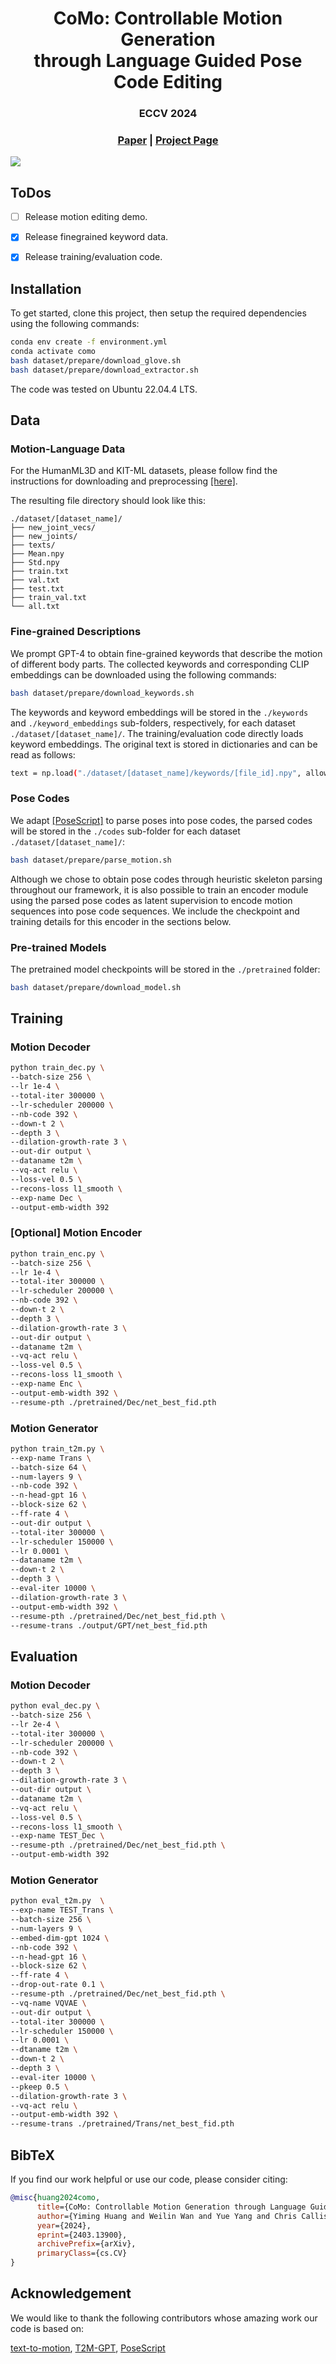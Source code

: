 <p align="center">
  <h1 align="center">CoMo: Controllable Motion Generation<br> through Language Guided Pose Code Editing</h1>
  <h3 align="center">ECCV 2024</h3>
  <h3 align="center"><a href="https://arxiv.org/abs/2403.13900">Paper</a> | <a href="https://yh2371.github.io/como/">Project Page</a> </h3>
  <div align="center"></div>
</p>

<div float="center">
  <img src="assets/como_teaser.gif" />
</div>

## ToDos

- [ ] Release motion editing demo.

- [x] Release finegrained keyword data.

- [x] Release training/evaluation code. 

## Installation

To get started, clone this project, then setup the required dependencies using the following commands:

```bash
conda env create -f environment.yml
conda activate como
bash dataset/prepare/download_glove.sh
bash dataset/prepare/download_extractor.sh
```

The code was tested on Ubuntu 22.04.4 LTS.

## Data

### Motion-Language Data

For the HumanML3D and KIT-ML datasets, please follow find the instructions for downloading and preprocessing [[here]](https://github.com/EricGuo5513/HumanML3D).   

The resulting file directory should look like this:  
```
./dataset/[dataset_name]/
├── new_joint_vecs/
├── new_joints/
├── texts/
├── Mean.npy 
├── Std.npy 
├── train.txt
├── val.txt
├── test.txt
├── train_val.txt
└── all.txt
```

### Fine-grained Descriptions

We prompt GPT-4 to obtain fine-grained keywords that describe the motion of different body parts. The collected keywords and corresponding CLIP embeddings can be downloaded using the following commands:

```bash
bash dataset/prepare/download_keywords.sh
```

The keywords and keyword embeddings will be stored in the `./keywords` and `./keyword_embeddings` sub-folders, respectively, for each dataset `./dataset/[dataset_name]/`. The training/evaluation code directly loads keyword embeddings. The original text is stored in dictionaries and can be read as follows: 

```bash
text = np.load("./dataset/[dataset_name]/keywords/[file_id].npy", allow_pickle = True).item()
```

### Pose Codes

We adapt [[PoseScript]](https://github.com/EricGuo5513/HumanML3D) to parse poses into pose codes, the parsed codes will be stored in the `./codes` sub-folder for each dataset `./dataset/[dataset_name]/`:

```bash
bash dataset/prepare/parse_motion.sh
```

Although we chose to obtain pose codes through heuristic skeleton parsing throughout our framework, it is also possible to train an encoder module using the parsed pose codes as latent supervision to encode motion sequences into pose code sequences. We include the checkpoint and training details for this encoder in the sections below.

### Pre-trained Models 

The pretrained model checkpoints will be stored in the `./pretrained` folder:

```bash
bash dataset/prepare/download_model.sh
```

## Training

### Motion Decoder 

```bash
python train_dec.py \
--batch-size 256 \
--lr 1e-4 \
--total-iter 300000 \
--lr-scheduler 200000 \
--nb-code 392 \
--down-t 2 \
--depth 3 \
--dilation-growth-rate 3 \
--out-dir output \
--dataname t2m \
--vq-act relu \
--loss-vel 0.5 \
--recons-loss l1_smooth \
--exp-name Dec \
--output-emb-width 392
```

### [Optional] Motion Encoder

```bash
python train_enc.py \
--batch-size 256 \
--lr 1e-4 \
--total-iter 300000 \
--lr-scheduler 200000 \
--nb-code 392 \
--down-t 2 \
--depth 3 \
--dilation-growth-rate 3 \
--out-dir output \
--dataname t2m \
--vq-act relu \
--loss-vel 0.5 \
--recons-loss l1_smooth \
--exp-name Enc \
--output-emb-width 392 \
--resume-pth ./pretrained/Dec/net_best_fid.pth
```

### Motion Generator

```bash
python train_t2m.py \
--exp-name Trans \
--batch-size 64 \
--num-layers 9 \ 
--nb-code 392 \
--n-head-gpt 16 \ 
--block-size 62 \
--ff-rate 4 \ 
--out-dir output \
--total-iter 300000 \
--lr-scheduler 150000 \
--lr 0.0001 \
--dataname t2m \
--down-t 2 \
--depth 3 \
--eval-iter 10000 \
--dilation-growth-rate 3 \
--output-emb-width 392 \
--resume-pth ./pretrained/Dec/net_best_fid.pth \
--resume-trans ./output/GPT/net_best_fid.pth 
```

## Evaluation

### Motion Decoder

```bash
python eval_dec.py \
--batch-size 256 \
--lr 2e-4 \
--total-iter 300000 \
--lr-scheduler 200000 \
--nb-code 392 \
--down-t 2 \
--depth 3 \
--dilation-growth-rate 3 \
--out-dir output \
--dataname t2m \
--vq-act relu \
--loss-vel 0.5 \
--recons-loss l1_smooth \
--exp-name TEST_Dec \
--resume-pth ./pretrained/Dec/net_best_fid.pth \
--output-emb-width 392
```

### Motion Generator

```bash
python eval_t2m.py  \
--exp-name TEST_Trans \
--batch-size 256 \
--num-layers 9 \
--embed-dim-gpt 1024 \
--nb-code 392 \
--n-head-gpt 16 \
--block-size 62 \
--ff-rate 4 \
--drop-out-rate 0.1 \
--resume-pth ./pretrained/Dec/net_best_fid.pth \
--vq-name VQVAE \
--out-dir output \
--total-iter 300000 \
--lr-scheduler 150000 \
--lr 0.0001 \
--dtaname t2m \
--down-t 2 \
--depth 3 \
--eval-iter 10000 \
--pkeep 0.5 \
--dilation-growth-rate 3 \
--vq-act relu \
--output-emb-width 392 \
--resume-trans ./pretrained/Trans/net_best_fid.pth
```

## BibTeX
If you find our work helpful or use our code, please consider citing:
```bibtex
@misc{huang2024como,
      title={CoMo: Controllable Motion Generation through Language Guided Pose Code Editing}, 
      author={Yiming Huang and Weilin Wan and Yue Yang and Chris Callison-Burch and Mark Yatskar and Lingjie Liu},
      year={2024},
      eprint={2403.13900},
      archivePrefix={arXiv},
      primaryClass={cs.CV}
}
```

## Acknowledgement

We would like to thank the following contributors whose amazing work our code is based on:

[text-to-motion](https://github.com/EricGuo5513/text-to-motion), [T2M-GPT](https://github.com/Mael-zys/T2M-GPT), [PoseScript](https://github.com/naver/posescript)
